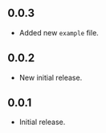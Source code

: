 ## 0.0.3

*  Added new `example` file.

## 0.0.2

*  New initial release.

## 0.0.1

*  Initial release.

